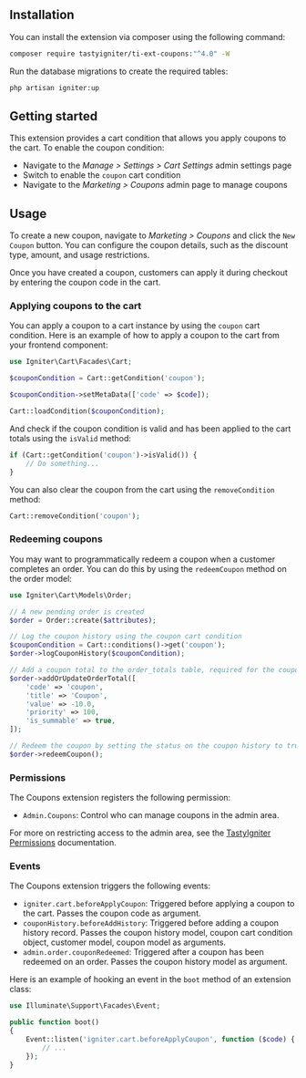 ## Installation

You can install the extension via composer using the following command:

```bash
composer require tastyigniter/ti-ext-coupons:"^4.0" -W
```

Run the database migrations to create the required tables:
  
```bash
php artisan igniter:up
```

## Getting started

This extension provides a cart condition that allows you apply coupons to the cart. To enable the coupon condition:

- Navigate to the _Manage > Settings > Cart Settings_ admin settings page
- Switch to enable the `coupon` cart condition
- Navigate to the _Marketing > Coupons_ admin page to manage coupons

## Usage

To create a new coupon, navigate to _Marketing > Coupons_ and click the `New Coupon` button. You can configure the coupon details, such as the discount type, amount, and usage restrictions.

Once you have created a coupon, customers can apply it during checkout by entering the coupon code in the cart.

### Applying coupons to the cart

You can apply a coupon to a cart instance by using the `coupon` cart condition. Here is an example of how to apply a coupon to the cart from your frontend component:

```php
use Igniter\Cart\Facades\Cart;

$couponCondition = Cart::getCondition('coupon');

$couponCondition->setMetaData(['code' => $code]);

Cart::loadCondition($couponCondition);
```

And check if the coupon condition is valid and has been applied to the cart totals using the `isValid` method:

```php
if (Cart::getCondition('coupon')->isValid()) {
    // Do something...
}
```

You can also clear the coupon from the cart using the `removeCondition` method:

```php
Cart::removeCondition('coupon');
```

### Redeeming coupons

You may want to programmatically redeem a coupon when a customer completes an order. You can do this by using the `redeemCoupon` method on the order model:

```php
use Igniter\Cart\Models\Order;

// A new pending order is created
$order = Order::create($attributes);

// Log the coupon history using the coupon cart condition
$couponCondition = Cart::conditions()->get('coupon');
$order->logCouponHistory($couponCondition);

// Add a coupon total to the order_totals table, required for the coupon to be redeemed
$order->addOrUpdateOrderTotal([
    'code' => 'coupon',
    'title' => 'Coupon',
    'value' => -10.0,
    'priority' => 100,
    'is_summable' => true,
]);

// Redeem the coupon by setting the status on the coupon history to true
$order->redeemCoupon();
```

### Permissions

The Coupons extension registers the following permission:

- `Admin.Coupons`: Control who can manage coupons in the admin area.

For more on restricting access to the admin area, see the [TastyIgniter Permissions](https://tastyigniter.com/docs/extend/permissions) documentation.

### Events

The Coupons extension triggers the following events:

- `igniter.cart.beforeApplyCoupon`: Triggered before applying a coupon to the cart. Passes the coupon code as argument.
- `couponHistory.beforeAddHistory`: Triggered before adding a coupon history record. Passes the coupon history model, coupon cart condition object, customer model, coupon model as arguments.
- `admin.order.couponRedeemed`: Triggered after a coupon has been redeemed on an order. Passes the coupon history model as argument.

Here is an example of hooking an event in the `boot` method of an extension class:

```php
use Illuminate\Support\Facades\Event;

public function boot()
{
    Event::listen('igniter.cart.beforeApplyCoupon', function ($code) {
        // ...
    });
}
```
